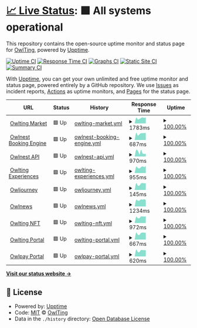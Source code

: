 # [📈 Live Status](https://OwlTing.github.io/upptime): <!--live status--> **🟩 All systems operational**

This repository contains the open-source uptime monitor and status page for [OwlTing](https://OwlTing.github.io/upptime), powered by [Upptime](https://github.com/upptime/upptime).

[![Uptime CI](https://github.com/OwlTing/upptime/workflows/Uptime%20CI/badge.svg)](https://github.com/OwlTing/upptime/actions?query=workflow%3A%22Uptime+CI%22)
[![Response Time CI](https://github.com/OwlTing/upptime/workflows/Response%20Time%20CI/badge.svg)](https://github.com/OwlTing/upptime/actions?query=workflow%3A%22Response+Time+CI%22)
[![Graphs CI](https://github.com/OwlTing/upptime/workflows/Graphs%20CI/badge.svg)](https://github.com/OwlTing/upptime/actions?query=workflow%3A%22Graphs+CI%22)
[![Static Site CI](https://github.com/OwlTing/upptime/workflows/Static%20Site%20CI/badge.svg)](https://github.com/OwlTing/upptime/actions?query=workflow%3A%22Static+Site+CI%22)
[![Summary CI](https://github.com/OwlTing/upptime/workflows/Summary%20CI/badge.svg)](https://github.com/OwlTing/upptime/actions?query=workflow%3A%22Summary+CI%22)

With [Upptime](https://upptime.js.org), you can get your own unlimited and free uptime monitor and status page, powered entirely by a GitHub repository. We use [Issues](https://github.com/OwlTing/upptime/issues) as incident reports, [Actions](https://github.com/OwlTing/upptime/actions) as uptime monitors, and [Pages](https://OwlTing.github.io/upptime) for the status page.

<!--start: status pages-->
<!-- This summary is generated by Upptime (https://github.com/upptime/upptime) -->
<!-- Do not edit this manually, your changes will be overwritten -->
<!-- prettier-ignore -->
| URL | Status | History | Response Time | Uptime |
| --- | ------ | ------- | ------------- | ------ |
| <img alt="" src="https://favicons.githubusercontent.com/www.owlting.com" height="13"> [Owlting Market](https://www.owlting.com/market) | 🟩 Up | [owlting-market.yml](https://github.com/OwlTing/upptime/commits/HEAD/history/owlting-market.yml) | <details><summary><img alt="Response time graph" src="./graphs/owlting-market/response-time-week.png" height="20"> 1783ms</summary><br><a href="https://OwlTing.github.io/upptime/history/owlting-market"><img alt="Response time 1705" src="https://img.shields.io/endpoint?url=https%3A%2F%2Fraw.githubusercontent.com%2FOwlTing%2Fupptime%2FHEAD%2Fapi%2Fowlting-market%2Fresponse-time.json"></a><br><a href="https://OwlTing.github.io/upptime/history/owlting-market"><img alt="24-hour response time 1893" src="https://img.shields.io/endpoint?url=https%3A%2F%2Fraw.githubusercontent.com%2FOwlTing%2Fupptime%2FHEAD%2Fapi%2Fowlting-market%2Fresponse-time-day.json"></a><br><a href="https://OwlTing.github.io/upptime/history/owlting-market"><img alt="7-day response time 1783" src="https://img.shields.io/endpoint?url=https%3A%2F%2Fraw.githubusercontent.com%2FOwlTing%2Fupptime%2FHEAD%2Fapi%2Fowlting-market%2Fresponse-time-week.json"></a><br><a href="https://OwlTing.github.io/upptime/history/owlting-market"><img alt="30-day response time 1705" src="https://img.shields.io/endpoint?url=https%3A%2F%2Fraw.githubusercontent.com%2FOwlTing%2Fupptime%2FHEAD%2Fapi%2Fowlting-market%2Fresponse-time-month.json"></a><br><a href="https://OwlTing.github.io/upptime/history/owlting-market"><img alt="1-year response time 1705" src="https://img.shields.io/endpoint?url=https%3A%2F%2Fraw.githubusercontent.com%2FOwlTing%2Fupptime%2FHEAD%2Fapi%2Fowlting-market%2Fresponse-time-year.json"></a></details> | <details><summary><a href="https://OwlTing.github.io/upptime/history/owlting-market">100.00%</a></summary><a href="https://OwlTing.github.io/upptime/history/owlting-market"><img alt="All-time uptime 100.00%" src="https://img.shields.io/endpoint?url=https%3A%2F%2Fraw.githubusercontent.com%2FOwlTing%2Fupptime%2FHEAD%2Fapi%2Fowlting-market%2Fuptime.json"></a><br><a href="https://OwlTing.github.io/upptime/history/owlting-market"><img alt="24-hour uptime 100.00%" src="https://img.shields.io/endpoint?url=https%3A%2F%2Fraw.githubusercontent.com%2FOwlTing%2Fupptime%2FHEAD%2Fapi%2Fowlting-market%2Fuptime-day.json"></a><br><a href="https://OwlTing.github.io/upptime/history/owlting-market"><img alt="7-day uptime 100.00%" src="https://img.shields.io/endpoint?url=https%3A%2F%2Fraw.githubusercontent.com%2FOwlTing%2Fupptime%2FHEAD%2Fapi%2Fowlting-market%2Fuptime-week.json"></a><br><a href="https://OwlTing.github.io/upptime/history/owlting-market"><img alt="30-day uptime 100.00%" src="https://img.shields.io/endpoint?url=https%3A%2F%2Fraw.githubusercontent.com%2FOwlTing%2Fupptime%2FHEAD%2Fapi%2Fowlting-market%2Fuptime-month.json"></a><br><a href="https://OwlTing.github.io/upptime/history/owlting-market"><img alt="1-year uptime 100.00%" src="https://img.shields.io/endpoint?url=https%3A%2F%2Fraw.githubusercontent.com%2FOwlTing%2Fupptime%2FHEAD%2Fapi%2Fowlting-market%2Fuptime-year.json"></a></details>
| <img alt="" src="https://favicons.githubusercontent.com/booking.owlting.com" height="13"> [Owlnest Booking Engine](https://booking.owlting.com) | 🟩 Up | [owlnest-booking-engine.yml](https://github.com/OwlTing/upptime/commits/HEAD/history/owlnest-booking-engine.yml) | <details><summary><img alt="Response time graph" src="./graphs/owlnest-booking-engine/response-time-week.png" height="20"> 687ms</summary><br><a href="https://OwlTing.github.io/upptime/history/owlnest-booking-engine"><img alt="Response time 690" src="https://img.shields.io/endpoint?url=https%3A%2F%2Fraw.githubusercontent.com%2FOwlTing%2Fupptime%2FHEAD%2Fapi%2Fowlnest-booking-engine%2Fresponse-time.json"></a><br><a href="https://OwlTing.github.io/upptime/history/owlnest-booking-engine"><img alt="24-hour response time 788" src="https://img.shields.io/endpoint?url=https%3A%2F%2Fraw.githubusercontent.com%2FOwlTing%2Fupptime%2FHEAD%2Fapi%2Fowlnest-booking-engine%2Fresponse-time-day.json"></a><br><a href="https://OwlTing.github.io/upptime/history/owlnest-booking-engine"><img alt="7-day response time 687" src="https://img.shields.io/endpoint?url=https%3A%2F%2Fraw.githubusercontent.com%2FOwlTing%2Fupptime%2FHEAD%2Fapi%2Fowlnest-booking-engine%2Fresponse-time-week.json"></a><br><a href="https://OwlTing.github.io/upptime/history/owlnest-booking-engine"><img alt="30-day response time 690" src="https://img.shields.io/endpoint?url=https%3A%2F%2Fraw.githubusercontent.com%2FOwlTing%2Fupptime%2FHEAD%2Fapi%2Fowlnest-booking-engine%2Fresponse-time-month.json"></a><br><a href="https://OwlTing.github.io/upptime/history/owlnest-booking-engine"><img alt="1-year response time 690" src="https://img.shields.io/endpoint?url=https%3A%2F%2Fraw.githubusercontent.com%2FOwlTing%2Fupptime%2FHEAD%2Fapi%2Fowlnest-booking-engine%2Fresponse-time-year.json"></a></details> | <details><summary><a href="https://OwlTing.github.io/upptime/history/owlnest-booking-engine">100.00%</a></summary><a href="https://OwlTing.github.io/upptime/history/owlnest-booking-engine"><img alt="All-time uptime 100.00%" src="https://img.shields.io/endpoint?url=https%3A%2F%2Fraw.githubusercontent.com%2FOwlTing%2Fupptime%2FHEAD%2Fapi%2Fowlnest-booking-engine%2Fuptime.json"></a><br><a href="https://OwlTing.github.io/upptime/history/owlnest-booking-engine"><img alt="24-hour uptime 100.00%" src="https://img.shields.io/endpoint?url=https%3A%2F%2Fraw.githubusercontent.com%2FOwlTing%2Fupptime%2FHEAD%2Fapi%2Fowlnest-booking-engine%2Fuptime-day.json"></a><br><a href="https://OwlTing.github.io/upptime/history/owlnest-booking-engine"><img alt="7-day uptime 100.00%" src="https://img.shields.io/endpoint?url=https%3A%2F%2Fraw.githubusercontent.com%2FOwlTing%2Fupptime%2FHEAD%2Fapi%2Fowlnest-booking-engine%2Fuptime-week.json"></a><br><a href="https://OwlTing.github.io/upptime/history/owlnest-booking-engine"><img alt="30-day uptime 100.00%" src="https://img.shields.io/endpoint?url=https%3A%2F%2Fraw.githubusercontent.com%2FOwlTing%2Fupptime%2FHEAD%2Fapi%2Fowlnest-booking-engine%2Fuptime-month.json"></a><br><a href="https://OwlTing.github.io/upptime/history/owlnest-booking-engine"><img alt="1-year uptime 100.00%" src="https://img.shields.io/endpoint?url=https%3A%2F%2Fraw.githubusercontent.com%2FOwlTing%2Fupptime%2FHEAD%2Fapi%2Fowlnest-booking-engine%2Fuptime-year.json"></a></details>
| <img alt="" src="https://favicons.githubusercontent.com/api.owlting.com" height="13"> [Owlnest API](https://api.owlting.com/booking/admin/version) | 🟩 Up | [owlnest-api.yml](https://github.com/OwlTing/upptime/commits/HEAD/history/owlnest-api.yml) | <details><summary><img alt="Response time graph" src="./graphs/owlnest-api/response-time-week.png" height="20"> 970ms</summary><br><a href="https://OwlTing.github.io/upptime/history/owlnest-api"><img alt="Response time 1196" src="https://img.shields.io/endpoint?url=https%3A%2F%2Fraw.githubusercontent.com%2FOwlTing%2Fupptime%2FHEAD%2Fapi%2Fowlnest-api%2Fresponse-time.json"></a><br><a href="https://OwlTing.github.io/upptime/history/owlnest-api"><img alt="24-hour response time 761" src="https://img.shields.io/endpoint?url=https%3A%2F%2Fraw.githubusercontent.com%2FOwlTing%2Fupptime%2FHEAD%2Fapi%2Fowlnest-api%2Fresponse-time-day.json"></a><br><a href="https://OwlTing.github.io/upptime/history/owlnest-api"><img alt="7-day response time 970" src="https://img.shields.io/endpoint?url=https%3A%2F%2Fraw.githubusercontent.com%2FOwlTing%2Fupptime%2FHEAD%2Fapi%2Fowlnest-api%2Fresponse-time-week.json"></a><br><a href="https://OwlTing.github.io/upptime/history/owlnest-api"><img alt="30-day response time 1196" src="https://img.shields.io/endpoint?url=https%3A%2F%2Fraw.githubusercontent.com%2FOwlTing%2Fupptime%2FHEAD%2Fapi%2Fowlnest-api%2Fresponse-time-month.json"></a><br><a href="https://OwlTing.github.io/upptime/history/owlnest-api"><img alt="1-year response time 1196" src="https://img.shields.io/endpoint?url=https%3A%2F%2Fraw.githubusercontent.com%2FOwlTing%2Fupptime%2FHEAD%2Fapi%2Fowlnest-api%2Fresponse-time-year.json"></a></details> | <details><summary><a href="https://OwlTing.github.io/upptime/history/owlnest-api">100.00%</a></summary><a href="https://OwlTing.github.io/upptime/history/owlnest-api"><img alt="All-time uptime 100.00%" src="https://img.shields.io/endpoint?url=https%3A%2F%2Fraw.githubusercontent.com%2FOwlTing%2Fupptime%2FHEAD%2Fapi%2Fowlnest-api%2Fuptime.json"></a><br><a href="https://OwlTing.github.io/upptime/history/owlnest-api"><img alt="24-hour uptime 100.00%" src="https://img.shields.io/endpoint?url=https%3A%2F%2Fraw.githubusercontent.com%2FOwlTing%2Fupptime%2FHEAD%2Fapi%2Fowlnest-api%2Fuptime-day.json"></a><br><a href="https://OwlTing.github.io/upptime/history/owlnest-api"><img alt="7-day uptime 100.00%" src="https://img.shields.io/endpoint?url=https%3A%2F%2Fraw.githubusercontent.com%2FOwlTing%2Fupptime%2FHEAD%2Fapi%2Fowlnest-api%2Fuptime-week.json"></a><br><a href="https://OwlTing.github.io/upptime/history/owlnest-api"><img alt="30-day uptime 100.00%" src="https://img.shields.io/endpoint?url=https%3A%2F%2Fraw.githubusercontent.com%2FOwlTing%2Fupptime%2FHEAD%2Fapi%2Fowlnest-api%2Fuptime-month.json"></a><br><a href="https://OwlTing.github.io/upptime/history/owlnest-api"><img alt="1-year uptime 100.00%" src="https://img.shields.io/endpoint?url=https%3A%2F%2Fraw.githubusercontent.com%2FOwlTing%2Fupptime%2FHEAD%2Fapi%2Fowlnest-api%2Fuptime-year.json"></a></details>
| <img alt="" src="https://favicons.githubusercontent.com/www.owlting.com" height="13"> [Owlting Experiences](https://www.owlting.com/experiences) | 🟩 Up | [owlting-experiences.yml](https://github.com/OwlTing/upptime/commits/HEAD/history/owlting-experiences.yml) | <details><summary><img alt="Response time graph" src="./graphs/owlting-experiences/response-time-week.png" height="20"> 955ms</summary><br><a href="https://OwlTing.github.io/upptime/history/owlting-experiences"><img alt="Response time 958" src="https://img.shields.io/endpoint?url=https%3A%2F%2Fraw.githubusercontent.com%2FOwlTing%2Fupptime%2FHEAD%2Fapi%2Fowlting-experiences%2Fresponse-time.json"></a><br><a href="https://OwlTing.github.io/upptime/history/owlting-experiences"><img alt="24-hour response time 993" src="https://img.shields.io/endpoint?url=https%3A%2F%2Fraw.githubusercontent.com%2FOwlTing%2Fupptime%2FHEAD%2Fapi%2Fowlting-experiences%2Fresponse-time-day.json"></a><br><a href="https://OwlTing.github.io/upptime/history/owlting-experiences"><img alt="7-day response time 955" src="https://img.shields.io/endpoint?url=https%3A%2F%2Fraw.githubusercontent.com%2FOwlTing%2Fupptime%2FHEAD%2Fapi%2Fowlting-experiences%2Fresponse-time-week.json"></a><br><a href="https://OwlTing.github.io/upptime/history/owlting-experiences"><img alt="30-day response time 958" src="https://img.shields.io/endpoint?url=https%3A%2F%2Fraw.githubusercontent.com%2FOwlTing%2Fupptime%2FHEAD%2Fapi%2Fowlting-experiences%2Fresponse-time-month.json"></a><br><a href="https://OwlTing.github.io/upptime/history/owlting-experiences"><img alt="1-year response time 958" src="https://img.shields.io/endpoint?url=https%3A%2F%2Fraw.githubusercontent.com%2FOwlTing%2Fupptime%2FHEAD%2Fapi%2Fowlting-experiences%2Fresponse-time-year.json"></a></details> | <details><summary><a href="https://OwlTing.github.io/upptime/history/owlting-experiences">100.00%</a></summary><a href="https://OwlTing.github.io/upptime/history/owlting-experiences"><img alt="All-time uptime 100.00%" src="https://img.shields.io/endpoint?url=https%3A%2F%2Fraw.githubusercontent.com%2FOwlTing%2Fupptime%2FHEAD%2Fapi%2Fowlting-experiences%2Fuptime.json"></a><br><a href="https://OwlTing.github.io/upptime/history/owlting-experiences"><img alt="24-hour uptime 100.00%" src="https://img.shields.io/endpoint?url=https%3A%2F%2Fraw.githubusercontent.com%2FOwlTing%2Fupptime%2FHEAD%2Fapi%2Fowlting-experiences%2Fuptime-day.json"></a><br><a href="https://OwlTing.github.io/upptime/history/owlting-experiences"><img alt="7-day uptime 100.00%" src="https://img.shields.io/endpoint?url=https%3A%2F%2Fraw.githubusercontent.com%2FOwlTing%2Fupptime%2FHEAD%2Fapi%2Fowlting-experiences%2Fuptime-week.json"></a><br><a href="https://OwlTing.github.io/upptime/history/owlting-experiences"><img alt="30-day uptime 100.00%" src="https://img.shields.io/endpoint?url=https%3A%2F%2Fraw.githubusercontent.com%2FOwlTing%2Fupptime%2FHEAD%2Fapi%2Fowlting-experiences%2Fuptime-month.json"></a><br><a href="https://OwlTing.github.io/upptime/history/owlting-experiences"><img alt="1-year uptime 100.00%" src="https://img.shields.io/endpoint?url=https%3A%2F%2Fraw.githubusercontent.com%2FOwlTing%2Fupptime%2FHEAD%2Fapi%2Fowlting-experiences%2Fuptime-year.json"></a></details>
| <img alt="" src="https://favicons.githubusercontent.com/www.owlting.com" height="13"> [Owljourney](https://www.owlting.com/owljourney) | 🟩 Up | [owljourney.yml](https://github.com/OwlTing/upptime/commits/HEAD/history/owljourney.yml) | <details><summary><img alt="Response time graph" src="./graphs/owljourney/response-time-week.png" height="20"> 145ms</summary><br><a href="https://OwlTing.github.io/upptime/history/owljourney"><img alt="Response time 148" src="https://img.shields.io/endpoint?url=https%3A%2F%2Fraw.githubusercontent.com%2FOwlTing%2Fupptime%2FHEAD%2Fapi%2Fowljourney%2Fresponse-time.json"></a><br><a href="https://OwlTing.github.io/upptime/history/owljourney"><img alt="24-hour response time 161" src="https://img.shields.io/endpoint?url=https%3A%2F%2Fraw.githubusercontent.com%2FOwlTing%2Fupptime%2FHEAD%2Fapi%2Fowljourney%2Fresponse-time-day.json"></a><br><a href="https://OwlTing.github.io/upptime/history/owljourney"><img alt="7-day response time 145" src="https://img.shields.io/endpoint?url=https%3A%2F%2Fraw.githubusercontent.com%2FOwlTing%2Fupptime%2FHEAD%2Fapi%2Fowljourney%2Fresponse-time-week.json"></a><br><a href="https://OwlTing.github.io/upptime/history/owljourney"><img alt="30-day response time 148" src="https://img.shields.io/endpoint?url=https%3A%2F%2Fraw.githubusercontent.com%2FOwlTing%2Fupptime%2FHEAD%2Fapi%2Fowljourney%2Fresponse-time-month.json"></a><br><a href="https://OwlTing.github.io/upptime/history/owljourney"><img alt="1-year response time 148" src="https://img.shields.io/endpoint?url=https%3A%2F%2Fraw.githubusercontent.com%2FOwlTing%2Fupptime%2FHEAD%2Fapi%2Fowljourney%2Fresponse-time-year.json"></a></details> | <details><summary><a href="https://OwlTing.github.io/upptime/history/owljourney">100.00%</a></summary><a href="https://OwlTing.github.io/upptime/history/owljourney"><img alt="All-time uptime 100.00%" src="https://img.shields.io/endpoint?url=https%3A%2F%2Fraw.githubusercontent.com%2FOwlTing%2Fupptime%2FHEAD%2Fapi%2Fowljourney%2Fuptime.json"></a><br><a href="https://OwlTing.github.io/upptime/history/owljourney"><img alt="24-hour uptime 100.00%" src="https://img.shields.io/endpoint?url=https%3A%2F%2Fraw.githubusercontent.com%2FOwlTing%2Fupptime%2FHEAD%2Fapi%2Fowljourney%2Fuptime-day.json"></a><br><a href="https://OwlTing.github.io/upptime/history/owljourney"><img alt="7-day uptime 100.00%" src="https://img.shields.io/endpoint?url=https%3A%2F%2Fraw.githubusercontent.com%2FOwlTing%2Fupptime%2FHEAD%2Fapi%2Fowljourney%2Fuptime-week.json"></a><br><a href="https://OwlTing.github.io/upptime/history/owljourney"><img alt="30-day uptime 100.00%" src="https://img.shields.io/endpoint?url=https%3A%2F%2Fraw.githubusercontent.com%2FOwlTing%2Fupptime%2FHEAD%2Fapi%2Fowljourney%2Fuptime-month.json"></a><br><a href="https://OwlTing.github.io/upptime/history/owljourney"><img alt="1-year uptime 100.00%" src="https://img.shields.io/endpoint?url=https%3A%2F%2Fraw.githubusercontent.com%2FOwlTing%2Fupptime%2FHEAD%2Fapi%2Fowljourney%2Fuptime-year.json"></a></details>
| <img alt="" src="https://favicons.githubusercontent.com/www.owlting.com" height="13"> [Owlnews](https://www.owlting.com/news) | 🟩 Up | [owlnews.yml](https://github.com/OwlTing/upptime/commits/HEAD/history/owlnews.yml) | <details><summary><img alt="Response time graph" src="./graphs/owlnews/response-time-week.png" height="20"> 1234ms</summary><br><a href="https://OwlTing.github.io/upptime/history/owlnews"><img alt="Response time 1217" src="https://img.shields.io/endpoint?url=https%3A%2F%2Fraw.githubusercontent.com%2FOwlTing%2Fupptime%2FHEAD%2Fapi%2Fowlnews%2Fresponse-time.json"></a><br><a href="https://OwlTing.github.io/upptime/history/owlnews"><img alt="24-hour response time 1239" src="https://img.shields.io/endpoint?url=https%3A%2F%2Fraw.githubusercontent.com%2FOwlTing%2Fupptime%2FHEAD%2Fapi%2Fowlnews%2Fresponse-time-day.json"></a><br><a href="https://OwlTing.github.io/upptime/history/owlnews"><img alt="7-day response time 1234" src="https://img.shields.io/endpoint?url=https%3A%2F%2Fraw.githubusercontent.com%2FOwlTing%2Fupptime%2FHEAD%2Fapi%2Fowlnews%2Fresponse-time-week.json"></a><br><a href="https://OwlTing.github.io/upptime/history/owlnews"><img alt="30-day response time 1217" src="https://img.shields.io/endpoint?url=https%3A%2F%2Fraw.githubusercontent.com%2FOwlTing%2Fupptime%2FHEAD%2Fapi%2Fowlnews%2Fresponse-time-month.json"></a><br><a href="https://OwlTing.github.io/upptime/history/owlnews"><img alt="1-year response time 1217" src="https://img.shields.io/endpoint?url=https%3A%2F%2Fraw.githubusercontent.com%2FOwlTing%2Fupptime%2FHEAD%2Fapi%2Fowlnews%2Fresponse-time-year.json"></a></details> | <details><summary><a href="https://OwlTing.github.io/upptime/history/owlnews">100.00%</a></summary><a href="https://OwlTing.github.io/upptime/history/owlnews"><img alt="All-time uptime 100.00%" src="https://img.shields.io/endpoint?url=https%3A%2F%2Fraw.githubusercontent.com%2FOwlTing%2Fupptime%2FHEAD%2Fapi%2Fowlnews%2Fuptime.json"></a><br><a href="https://OwlTing.github.io/upptime/history/owlnews"><img alt="24-hour uptime 100.00%" src="https://img.shields.io/endpoint?url=https%3A%2F%2Fraw.githubusercontent.com%2FOwlTing%2Fupptime%2FHEAD%2Fapi%2Fowlnews%2Fuptime-day.json"></a><br><a href="https://OwlTing.github.io/upptime/history/owlnews"><img alt="7-day uptime 100.00%" src="https://img.shields.io/endpoint?url=https%3A%2F%2Fraw.githubusercontent.com%2FOwlTing%2Fupptime%2FHEAD%2Fapi%2Fowlnews%2Fuptime-week.json"></a><br><a href="https://OwlTing.github.io/upptime/history/owlnews"><img alt="30-day uptime 100.00%" src="https://img.shields.io/endpoint?url=https%3A%2F%2Fraw.githubusercontent.com%2FOwlTing%2Fupptime%2FHEAD%2Fapi%2Fowlnews%2Fuptime-month.json"></a><br><a href="https://OwlTing.github.io/upptime/history/owlnews"><img alt="1-year uptime 100.00%" src="https://img.shields.io/endpoint?url=https%3A%2F%2Fraw.githubusercontent.com%2FOwlTing%2Fupptime%2FHEAD%2Fapi%2Fowlnews%2Fuptime-year.json"></a></details>
| <img alt="" src="https://favicons.githubusercontent.com/nft.owlting.com" height="13"> [Owlting NFT](https://nft.owlting.com/api/tokens/69) | 🟩 Up | [owlting-nft.yml](https://github.com/OwlTing/upptime/commits/HEAD/history/owlting-nft.yml) | <details><summary><img alt="Response time graph" src="./graphs/owlting-nft/response-time-week.png" height="20"> 972ms</summary><br><a href="https://OwlTing.github.io/upptime/history/owlting-nft"><img alt="Response time 990" src="https://img.shields.io/endpoint?url=https%3A%2F%2Fraw.githubusercontent.com%2FOwlTing%2Fupptime%2FHEAD%2Fapi%2Fowlting-nft%2Fresponse-time.json"></a><br><a href="https://OwlTing.github.io/upptime/history/owlting-nft"><img alt="24-hour response time 1044" src="https://img.shields.io/endpoint?url=https%3A%2F%2Fraw.githubusercontent.com%2FOwlTing%2Fupptime%2FHEAD%2Fapi%2Fowlting-nft%2Fresponse-time-day.json"></a><br><a href="https://OwlTing.github.io/upptime/history/owlting-nft"><img alt="7-day response time 972" src="https://img.shields.io/endpoint?url=https%3A%2F%2Fraw.githubusercontent.com%2FOwlTing%2Fupptime%2FHEAD%2Fapi%2Fowlting-nft%2Fresponse-time-week.json"></a><br><a href="https://OwlTing.github.io/upptime/history/owlting-nft"><img alt="30-day response time 990" src="https://img.shields.io/endpoint?url=https%3A%2F%2Fraw.githubusercontent.com%2FOwlTing%2Fupptime%2FHEAD%2Fapi%2Fowlting-nft%2Fresponse-time-month.json"></a><br><a href="https://OwlTing.github.io/upptime/history/owlting-nft"><img alt="1-year response time 990" src="https://img.shields.io/endpoint?url=https%3A%2F%2Fraw.githubusercontent.com%2FOwlTing%2Fupptime%2FHEAD%2Fapi%2Fowlting-nft%2Fresponse-time-year.json"></a></details> | <details><summary><a href="https://OwlTing.github.io/upptime/history/owlting-nft">100.00%</a></summary><a href="https://OwlTing.github.io/upptime/history/owlting-nft"><img alt="All-time uptime 100.00%" src="https://img.shields.io/endpoint?url=https%3A%2F%2Fraw.githubusercontent.com%2FOwlTing%2Fupptime%2FHEAD%2Fapi%2Fowlting-nft%2Fuptime.json"></a><br><a href="https://OwlTing.github.io/upptime/history/owlting-nft"><img alt="24-hour uptime 100.00%" src="https://img.shields.io/endpoint?url=https%3A%2F%2Fraw.githubusercontent.com%2FOwlTing%2Fupptime%2FHEAD%2Fapi%2Fowlting-nft%2Fuptime-day.json"></a><br><a href="https://OwlTing.github.io/upptime/history/owlting-nft"><img alt="7-day uptime 100.00%" src="https://img.shields.io/endpoint?url=https%3A%2F%2Fraw.githubusercontent.com%2FOwlTing%2Fupptime%2FHEAD%2Fapi%2Fowlting-nft%2Fuptime-week.json"></a><br><a href="https://OwlTing.github.io/upptime/history/owlting-nft"><img alt="30-day uptime 100.00%" src="https://img.shields.io/endpoint?url=https%3A%2F%2Fraw.githubusercontent.com%2FOwlTing%2Fupptime%2FHEAD%2Fapi%2Fowlting-nft%2Fuptime-month.json"></a><br><a href="https://OwlTing.github.io/upptime/history/owlting-nft"><img alt="1-year uptime 100.00%" src="https://img.shields.io/endpoint?url=https%3A%2F%2Fraw.githubusercontent.com%2FOwlTing%2Fupptime%2FHEAD%2Fapi%2Fowlting-nft%2Fuptime-year.json"></a></details>
| <img alt="" src="https://favicons.githubusercontent.com/www.owlting.com" height="13"> [Owlting Portal](https://www.owlting.com/portal) | 🟩 Up | [owlting-portal.yml](https://github.com/OwlTing/upptime/commits/HEAD/history/owlting-portal.yml) | <details><summary><img alt="Response time graph" src="./graphs/owlting-portal/response-time-week.png" height="20"> 667ms</summary><br><a href="https://OwlTing.github.io/upptime/history/owlting-portal"><img alt="Response time 781" src="https://img.shields.io/endpoint?url=https%3A%2F%2Fraw.githubusercontent.com%2FOwlTing%2Fupptime%2FHEAD%2Fapi%2Fowlting-portal%2Fresponse-time.json"></a><br><a href="https://OwlTing.github.io/upptime/history/owlting-portal"><img alt="24-hour response time 727" src="https://img.shields.io/endpoint?url=https%3A%2F%2Fraw.githubusercontent.com%2FOwlTing%2Fupptime%2FHEAD%2Fapi%2Fowlting-portal%2Fresponse-time-day.json"></a><br><a href="https://OwlTing.github.io/upptime/history/owlting-portal"><img alt="7-day response time 667" src="https://img.shields.io/endpoint?url=https%3A%2F%2Fraw.githubusercontent.com%2FOwlTing%2Fupptime%2FHEAD%2Fapi%2Fowlting-portal%2Fresponse-time-week.json"></a><br><a href="https://OwlTing.github.io/upptime/history/owlting-portal"><img alt="30-day response time 781" src="https://img.shields.io/endpoint?url=https%3A%2F%2Fraw.githubusercontent.com%2FOwlTing%2Fupptime%2FHEAD%2Fapi%2Fowlting-portal%2Fresponse-time-month.json"></a><br><a href="https://OwlTing.github.io/upptime/history/owlting-portal"><img alt="1-year response time 781" src="https://img.shields.io/endpoint?url=https%3A%2F%2Fraw.githubusercontent.com%2FOwlTing%2Fupptime%2FHEAD%2Fapi%2Fowlting-portal%2Fresponse-time-year.json"></a></details> | <details><summary><a href="https://OwlTing.github.io/upptime/history/owlting-portal">100.00%</a></summary><a href="https://OwlTing.github.io/upptime/history/owlting-portal"><img alt="All-time uptime 100.00%" src="https://img.shields.io/endpoint?url=https%3A%2F%2Fraw.githubusercontent.com%2FOwlTing%2Fupptime%2FHEAD%2Fapi%2Fowlting-portal%2Fuptime.json"></a><br><a href="https://OwlTing.github.io/upptime/history/owlting-portal"><img alt="24-hour uptime 100.00%" src="https://img.shields.io/endpoint?url=https%3A%2F%2Fraw.githubusercontent.com%2FOwlTing%2Fupptime%2FHEAD%2Fapi%2Fowlting-portal%2Fuptime-day.json"></a><br><a href="https://OwlTing.github.io/upptime/history/owlting-portal"><img alt="7-day uptime 100.00%" src="https://img.shields.io/endpoint?url=https%3A%2F%2Fraw.githubusercontent.com%2FOwlTing%2Fupptime%2FHEAD%2Fapi%2Fowlting-portal%2Fuptime-week.json"></a><br><a href="https://OwlTing.github.io/upptime/history/owlting-portal"><img alt="30-day uptime 100.00%" src="https://img.shields.io/endpoint?url=https%3A%2F%2Fraw.githubusercontent.com%2FOwlTing%2Fupptime%2FHEAD%2Fapi%2Fowlting-portal%2Fuptime-month.json"></a><br><a href="https://OwlTing.github.io/upptime/history/owlting-portal"><img alt="1-year uptime 100.00%" src="https://img.shields.io/endpoint?url=https%3A%2F%2Fraw.githubusercontent.com%2FOwlTing%2Fupptime%2FHEAD%2Fapi%2Fowlting-portal%2Fuptime-year.json"></a></details>
| <img alt="" src="https://favicons.githubusercontent.com/owlpay.com" height="13"> [Owlpay Portal](https://owlpay.com) | 🟩 Up | [owlpay-portal.yml](https://github.com/OwlTing/upptime/commits/HEAD/history/owlpay-portal.yml) | <details><summary><img alt="Response time graph" src="./graphs/owlpay-portal/response-time-week.png" height="20"> 620ms</summary><br><a href="https://OwlTing.github.io/upptime/history/owlpay-portal"><img alt="Response time 644" src="https://img.shields.io/endpoint?url=https%3A%2F%2Fraw.githubusercontent.com%2FOwlTing%2Fupptime%2FHEAD%2Fapi%2Fowlpay-portal%2Fresponse-time.json"></a><br><a href="https://OwlTing.github.io/upptime/history/owlpay-portal"><img alt="24-hour response time 680" src="https://img.shields.io/endpoint?url=https%3A%2F%2Fraw.githubusercontent.com%2FOwlTing%2Fupptime%2FHEAD%2Fapi%2Fowlpay-portal%2Fresponse-time-day.json"></a><br><a href="https://OwlTing.github.io/upptime/history/owlpay-portal"><img alt="7-day response time 620" src="https://img.shields.io/endpoint?url=https%3A%2F%2Fraw.githubusercontent.com%2FOwlTing%2Fupptime%2FHEAD%2Fapi%2Fowlpay-portal%2Fresponse-time-week.json"></a><br><a href="https://OwlTing.github.io/upptime/history/owlpay-portal"><img alt="30-day response time 644" src="https://img.shields.io/endpoint?url=https%3A%2F%2Fraw.githubusercontent.com%2FOwlTing%2Fupptime%2FHEAD%2Fapi%2Fowlpay-portal%2Fresponse-time-month.json"></a><br><a href="https://OwlTing.github.io/upptime/history/owlpay-portal"><img alt="1-year response time 644" src="https://img.shields.io/endpoint?url=https%3A%2F%2Fraw.githubusercontent.com%2FOwlTing%2Fupptime%2FHEAD%2Fapi%2Fowlpay-portal%2Fresponse-time-year.json"></a></details> | <details><summary><a href="https://OwlTing.github.io/upptime/history/owlpay-portal">100.00%</a></summary><a href="https://OwlTing.github.io/upptime/history/owlpay-portal"><img alt="All-time uptime 100.00%" src="https://img.shields.io/endpoint?url=https%3A%2F%2Fraw.githubusercontent.com%2FOwlTing%2Fupptime%2FHEAD%2Fapi%2Fowlpay-portal%2Fuptime.json"></a><br><a href="https://OwlTing.github.io/upptime/history/owlpay-portal"><img alt="24-hour uptime 100.00%" src="https://img.shields.io/endpoint?url=https%3A%2F%2Fraw.githubusercontent.com%2FOwlTing%2Fupptime%2FHEAD%2Fapi%2Fowlpay-portal%2Fuptime-day.json"></a><br><a href="https://OwlTing.github.io/upptime/history/owlpay-portal"><img alt="7-day uptime 100.00%" src="https://img.shields.io/endpoint?url=https%3A%2F%2Fraw.githubusercontent.com%2FOwlTing%2Fupptime%2FHEAD%2Fapi%2Fowlpay-portal%2Fuptime-week.json"></a><br><a href="https://OwlTing.github.io/upptime/history/owlpay-portal"><img alt="30-day uptime 100.00%" src="https://img.shields.io/endpoint?url=https%3A%2F%2Fraw.githubusercontent.com%2FOwlTing%2Fupptime%2FHEAD%2Fapi%2Fowlpay-portal%2Fuptime-month.json"></a><br><a href="https://OwlTing.github.io/upptime/history/owlpay-portal"><img alt="1-year uptime 100.00%" src="https://img.shields.io/endpoint?url=https%3A%2F%2Fraw.githubusercontent.com%2FOwlTing%2Fupptime%2FHEAD%2Fapi%2Fowlpay-portal%2Fuptime-year.json"></a></details>

<!--end: status pages-->

[**Visit our status website →**](https://OwlTing.github.io/upptime)

## 📄 License

- Powered by: [Upptime](https://github.com/upptime/upptime)
- Code: [MIT](./LICENSE) © [OwlTing](https://OwlTing.github.io/upptime)
- Data in the `./history` directory: [Open Database License](https://opendatacommons.org/licenses/odbl/1-0/)
